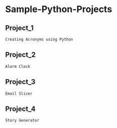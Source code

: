 # Sample-Python-Projects

## Project_1
```
Creating Acronyms using Python
```
## Project_2
```
Alarm Clock
```
## Project_3
```
Email Slicer
```
## Project_4
```
Story Generator
```
